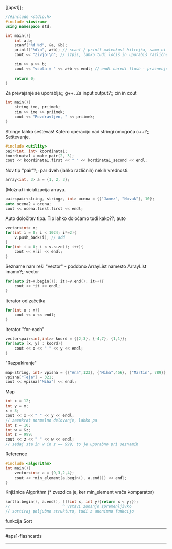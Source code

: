 [[aps1]];


```c++
//#include <stdio.h>
#include <iostram>
using namespace std;

int main(){
	int a,b;
	scanf("%d %d", &a, &b);
	printf("%d\n", a+b); // scanf / printf malenkost hitrejša, samo ni razlike
	cout << "Zivjo!\n"; // izpis, lahko tudi ločiš in uporabiš različne tipe

	cin >> a >> b;
	cout << "vsota = " << a+b << endl; // endl naredi flush - praznenje medpomnilnika
		   
	return 0;
}
```
Za prevajanje se uporablja;; g++.
Za input output?;; cin in cout


```c++
int main(){
	string ime, priimek;
	cin >> ime >> priimek;
	cout << "Pozdravljen, " << priimek;
}

```
Stringe lahko seštevaš!
	Katero operacijo nad stringi omogoča c++?;; Seštevanje.


```c++
#include <utility>
pair<int, int> koordinata1;
koordinata1 = make_pair(2, 3);
cout << koordinata1.first << " " << kordinata1_second << endl;
```
Nov tip "pair"?;; par dveh (lahko različnih) nekih vrednosti.


```c++
array<int, 3> a = {1, 2, 3};
```
(Možna) inicializacija arraya.


```c++
pair<pair<string, string>, int> ocena = {{"Janez", "Novak"}, 10};
auto ocena2 = ocena;
cout << ocena.first.first << endl;
```
Auto določitev tipa.
	Tip lahko določamo tudi kako??; auto


```c++
vector<int> v;
for(int i = 0; i < 1024; i*=2){
	v.push_back(i); // add
}
for(int i = 0; i < v.size(); i++){
	cout << v[i] << endl;
}
```
Sezname nam reši "vector" - podobno ArrayList
	namesto ArrayList imamo?;; vector


```c++
for(auto it=v.begin()); it!=v.end(); it++){
	cout << *it << endl;
}
```
Iterator od začetka


```c++
for(int x : v){
	cout << x << endl;
}
```
Iterator "for-each"


```c++
vector<pair<int,int>> koord = {{2,3}, {-4,7}, {1,1}};
for(auto [x, y] : koord){
	cout << x << " " << y << endl;
}
```
"Razpakiranje"


```c++
map<string, int> vpisna = {{"Ana",123}, {"Miha",456}, {"Martin", 789}};
vpisna["Teja"] = 321;
cout << vpisna["Miha"] << endl;
```
Map


```c++
int x = 12;
int y = x;
x = 3;
cout << x << " " << y << endl;
// zaenkrat normalno delovanje, lahko pa
int z = 10;
int w = &z;
int z = 999;
cout << z << " " << w << endl;
// sedaj sta in w in z == 999, to je uporabno pri seznamih
```
Reference


```c++
#include <algorithm>
int main(){
	vector<int> a = {9,3,2,4};
	cout << *min_element(a.begin(), a.end()) << endl;
}
```
Knjižnica Algorithm (* zvezdica je, ker min_element vrača komparator)


```c++
sort(a.begin(), a.end(), [](int x, int y){return x < y;}); 
//                       ^ vstavi zunanjo spremenljivko
// sortiraj poljubno strukturo, tudi z anonimno funkcijo
```
funkcija Sort

---

#aps1-flashcards 

---
